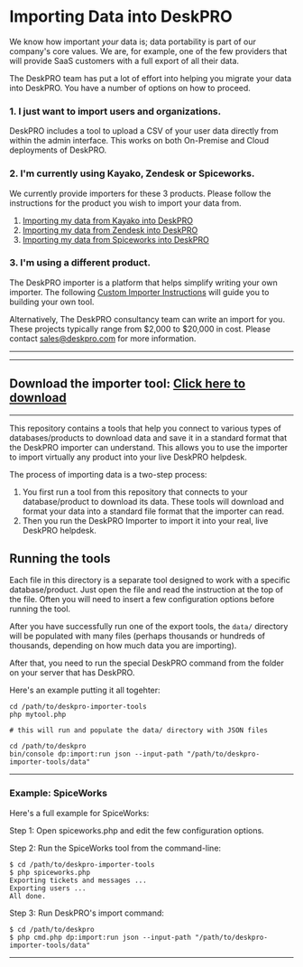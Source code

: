 # Importing Data into DeskPRO

We know how important *your* data is; data portability is part of our company's core values. We are, for example, one of the few providers that will provide SaaS customers with a full export of all their data.

The DeskPRO team has put a lot of effort into helping you migrate your data into DeskPRO. You have a number of options on how to proceed.

### 1. I just want to import users and organizations.

DeskPRO includes a tool to upload a CSV of your user data directly from within the admin interface. This works on both On-Premise and Cloud deployments of DeskPRO.

### 2. I'm currently using Kayako, Zendesk or Spiceworks.

We currently provide importers for these 3 products. Please follow the instructions for the product you wish to import your data from.

 1. [Importing my data from Kayako into DeskPRO](https://github.com/DeskPRO/deskpro-importer-tools/blob/master/importers/kayako/README.md)
 2. [Importing my data from Zendesk into DeskPRO](https://github.com/DeskPRO/deskpro-importer-tools/blob/master/importers/zendesk/README.md)
 3. [Importing my data from Spiceworks into DeskPRO](https://github.com/DeskPRO/deskpro-importer-tools/blob/master/importers/spiceworks/README.md)
 
### 3. I'm using a different product.

The DeskPRO importer is a platform that helps simplify writing your own importer. The following [Custom Importer Instructions](https://github.com/DeskPRO/deskpro-importer-tools/blob/master/customer/README.md) will guide you to building your own tool.

Alternatively, The DeskPRO consultancy team can write an import for you. These projects typically range from $2,000 to $20,000 in cost. Please contact sales@deskpro.com for more information.


----------


----------


## Download the importer tool: [Click here to download](https://github.com/DeskPRO/deskpro-importer-tools/archive/master.zip)

---

This repository contains a tools that help you connect to various types of databases/products to download
data and save it in a standard format that the DeskPRO importer can understand. This allows you to use the importer to import virtually any product into your live DeskPRO helpdesk.

The process of importing data is a two-step process:

  1. You first run a tool from this repository that connects to your database/product to download its data. These tools will download and format your data into a standard file format that the importer can read.
  2. Then you run the DeskPRO Importer to import it into your real, live DeskPRO helpdesk.


## Running the tools

Each file in this directory is a separate tool designed to work with a specific database/product. Just
open the file and read the instruction at the top of the file. Often you will need to insert a few
configuration options before running the tool.

After you have successfully run one of the export tools, the `data/` directory will be populated with many
files (perhaps thousands or hundreds of thousands, depending on how much data you are importing).

After that, you need to run the special DeskPRO command from the folder on your server that has DeskPRO.

Here's an example putting it all togehter:

    cd /path/to/deskpro-importer-tools
    php mytool.php

    # this will run and populate the data/ directory with JSON files

    cd /path/to/deskpro
    bin/console dp:import:run json --input-path "/path/to/deskpro-importer-tools/data"

---

### Example: SpiceWorks

Here's a full example for SpiceWorks:

Step 1: Open spiceworks.php and edit the few configuration options.

Step 2: Run the SpiceWorks tool from the command-line:

    $ cd /path/to/deskpro-importer-tools
    $ php spiceworks.php
    Exporting tickets and messages ...
    Exporting users ...
    All done.

Step 3: Run DeskPRO's import command:

    $ cd /path/to/deskpro
    $ php cmd.php dp:import:run json --input-path "/path/to/deskpro-importer-tools/data"


---

